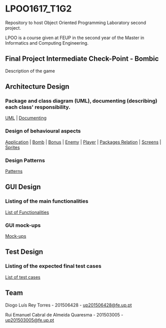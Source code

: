 # LPOO1617_T1G2
Repository to host Object Oriented Programming Laboratory second project.

LPOO is a course given at FEUP in the second year of the Master in Informatics and Computing Engineering.
 
## Final Project Intermediate Check-Point - Bombic
Description of the game

## Architecture Design

### Package and class diagram (UML), documenting (describing) each class' responsibility.

[UML](https://github.com/diogotorres97/LPOO1617_T1G2/blob/Final_Project/Intermediate%20Delivery/Main%20Class.jpg)
| [Documenting](https://github.com/diogotorres97/LPOO1617_T1G2/blob/Final_Project/Intermediate%20Delivery/Class%20description.pdf)


### Design of behavioural aspects

[Application](https://github.com/diogotorres97/LPOO1617_T1G2/blob/Final_Project/Intermediate%20Delivery/application.jpg)
 | [Bomb](https://github.com/diogotorres97/LPOO1617_T1G2/blob/Final_Project/Intermediate%20Delivery/bomb.jpg)
 | [Bonus](https://github.com/diogotorres97/LPOO1617_T1G2/blob/Final_Project/Intermediate%20Delivery/bonus.jpg)
 | [Enemy](https://github.com/diogotorres97/LPOO1617_T1G2/blob/Final_Project/Intermediate%20Delivery/enemy.jpg)
 | [Player](https://github.com/diogotorres97/LPOO1617_T1G2/blob/Final_Project/Intermediate%20Delivery/player.jpg)
 | [Packages Relation](https://github.com/diogotorres97/LPOO1617_T1G2/blob/Final_Project/Intermediate%20Delivery/packages.jpg)
 | [Screens](https://github.com/diogotorres97/LPOO1617_T1G2/blob/Final_Project/Intermediate%20Delivery/screens.jpg)
 | [Sprites](https://github.com/diogotorres97/LPOO1617_T1G2/blob/Final_Project/Intermediate%20Delivery/sprites.jpg)
 
### Design Patterns

[Patterns](https://github.com/diogotorres97/LPOO1617_T1G2/blob/Final_Project/Intermediate%20Delivery/Design%20Patterns.pdf)	

## GUI Design

### Listing of the main functionalities

[List of Functionalities](https://github.com/diogotorres97/LPOO1617_T1G2/blob/Final_Project/Intermediate%20Delivery/GUI%20Design%20Functionalities.pdf)

### GUI mock-ups

[Mock-ups](https://github.com/diogotorres97/LPOO1617_T1G2/blob/Final_Project/Intermediate%20Delivery/Mockup.pdf)


## Test Design

### Listing of the expected final test cases

[List of test cases](https://github.com/diogotorres97/LPOO1617_T1G2/blob/Final_Project/Intermediate%20Delivery/Test%20Design.pdf)

## Team 

Diogo Luís Rey Torres  - 201506428 - up201506428@fe.up.pt

Rui Emanuel Cabral de Almeida Quaresma - 201503005  - up201503005@fe.up.pt
